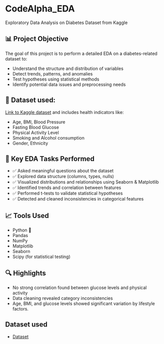 # CodeAlpha_EDA
Exploratory Data Analysis on Diabetes Dataset from Kaggle

## 📊 Project Objective

The goal of this project is to perform a detailed EDA on a diabetes-related dataset to:

- Understand the structure and distribution of variables
- Detect trends, patterns, and anomalies
- Test hypotheses using statistical methods
- Identify potential data issues and preprocessing needs

## 📁 Dataset used:
[Link to Kaggle dataset](https://www.kaggle.com/datasets/marshalpatel3558/diabetes-prediction-dataset) and includes health indicators like:

- Age, BMI, Blood Pressure
- Fasting Blood Glucose
- Physical Activity Level
- Smoking and Alcohol consumption
- Gender, Ethnicity

## 🧠 Key EDA Tasks Performed

- ✅ Asked meaningful questions about the dataset
- ✅ Explored data structure (columns, types, nulls)
- ✅ Visualized distributions and relationships using Seaborn & Matplotlib
- ✅ Identified trends and correlation between features
- ✅ Performed t-tests to validate statistical hypotheses
- ✅ Detected and cleaned inconsistencies in categorical features

## 📈 Tools Used

- Python 🐍
- Pandas
- NumPy
- Matplotlib
- Seaborn
- Scipy (for statistical testing)

## 🔍 Highlights

- No strong correlation found between glucose levels and physical activity
- Data cleaning revealed category inconsistencies
- Age, BMI, and glucose levels showed significant variation by lifestyle factors.

## Dataset used
- <a href="https://github.com/Neeharika921/CodeAlpha_EDA/blob/main/dataset1.ipynb">Dataset</a>
  
